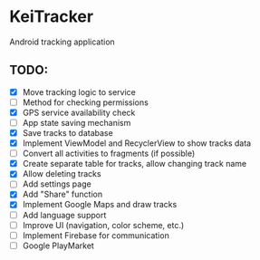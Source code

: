 # KeiTracker
Android tracking application

## TODO:
- [x] Move tracking logic to service
- [ ] Method for checking permissions
- [x] GPS service availability check
- [ ] App state saving mechanism
- [x] Save tracks to database
- [x] Implement ViewModel and RecyclerView to show tracks data
- [ ] Convert all activities to fragments (if possible)
- [x] Create separate table for tracks, allow changing track name
- [x] Allow deleting tracks
- [ ] Add settings page
- [x] Add "Share" function
- [x] Implement Google Maps and draw tracks
- [ ] Add language support
- [ ] Improve UI (navigation, color scheme, etc.)
- [ ] Implement Firebase for communication
- [ ] Google PlayMarket